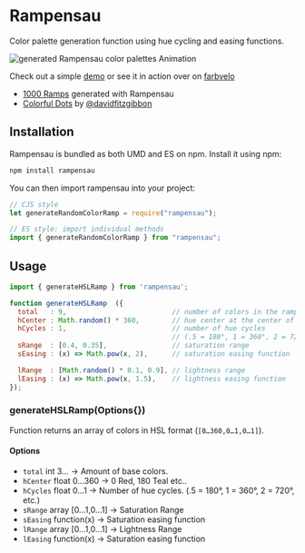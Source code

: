 # Rampensau

Color palette generation function using hue cycling and easing functions.

![generated Rampensau color palettes Animation](./rampensau.gif)

Check out a simple [demo](https://codepen.io/meodai/pen/yLvgxQK?editors=0010) or see it in action over on [farbvelo](https://farbvelo.elastiq.ch/)

- [1000 Ramps](https://codepen.io/meodai/pen/ExQWwar?editors=0110) generated with Rampensau 
- [Colorful Dots](https://codepen.io/loficodes/full/GRQWOEG) by [@davidfitzgibbon]([davidfitzgibbon](https://github.com/davidfitzgibbon))

## Installation

Rampensau is bundled as both UMD and ES on npm. Install it using npm:

```js
npm install rampensau
```

You can then import rampensau into your project:

```js
// CJS style
let generateRandomColorRamp = require("rampensau");

// ES style: import individual methods
import { generateRandomColorRamp } from "rampensau";
```

## Usage

```js
import { generateHSLRamp } from 'rampensau';

function generateHSLRamp  ({
  total   : 9,                          // number of colors in the ramp
  hCenter : Math.random() * 360,        // hue center at the center of the ramp
  hCycles : 1,                          // number of hue cycles 
                                        // (.5 = 180°, 1 = 360°, 2 = 720°, etc.)
  sRange  : [0.4, 0.35],                // saturation range
  sEasing : (x) => Math.pow(x, 2),      // saturation easing function

  lRange  : [Math.random() * 0.1, 0.9], // lightness range
  lEasing : (x) => Math.pow(x, 1.5),    // lightness easing function
});
```

### generateHSLRamp(Options{})

Function returns an array of colors in HSL format (`[0…360,0…1,0…1]`).

#### Options

- `total` int 3… → Amount of base colors.
- `hCenter` float 0…360 → 0 Red, 180 Teal etc..
- `hCycles` float 0…1 → Number of hue cycles. (.5 = 180°, 1 = 360°, 2 = 720°, etc.)
- `sRange` array [0…1,0…1] → Saturation Range
- `sEasing` function(x) → Saturation easing function
- `lRange` array [0…1,0…1] → Lightness Range
- `lEasing` function(x) → Saturation easing function
